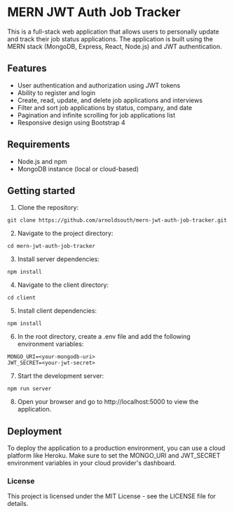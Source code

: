 # MERN JWT Auth Job Tracker

This is a full-stack web application that allows users to personally update and track their job status applications. The application is built using the MERN stack (MongoDB, Express, React, Node.js) and JWT authentication.

## Features

-   User authentication and authorization using JWT tokens
-   Ability to register and login
-   Create, read, update, and delete job applications and interviews
-   Filter and sort job applications by status, company, and date
-   Pagination and infinite scrolling for job applications list
-   Responsive design using Bootstrap 4

## Requirements

-   Node.js and npm
-   MongoDB instance (local or cloud-based)

## Getting started

1. Clone the repository:

```
git clone https://github.com/arnoldsouth/mern-jwt-auth-job-tracker.git
```

2. Navigate to the project directory:

```
cd mern-jwt-auth-job-tracker
```

3. Install server dependencies:

```
npm install
```

4. Navigate to the client directory:

```
cd client
```

5. Install client dependencies:

```
npm install
```

6. In the root directory, create a .env file and add the following environment variables:

```
MONGO_URI=<your-mongodb-uri>
JWT_SECRET=<your-jwt-secret>
```

7. Start the development server:

```
npm run server
```

8. Open your browser and go to http://localhost:5000 to view the application.

## Deployment

To deploy the application to a production environment, you can use a cloud platform like Heroku. Make sure to set the MONGO_URI and JWT_SECRET environment variables in your cloud provider's dashboard.

### License

This project is licensed under the MIT License - see the LICENSE file for details.
